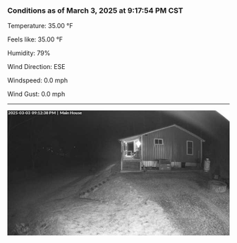 ### Conditions as of March 3, 2025 at 9:17:54 PM CST 

Temperature: 35.00 &deg;F

Feels like: 35.00 &deg;F

Humidity: 79%

Wind Direction: ESE

Windspeed: 0.0 mph

Wind Gust: 0.0 mph

---

<img src="./images/latest.jpeg"/>

